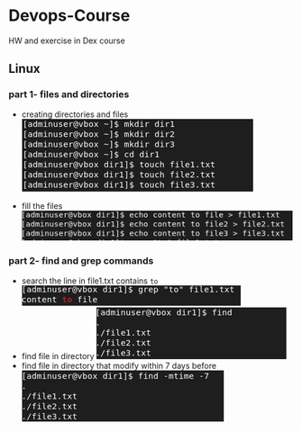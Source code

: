 # Devops-Course
HW and exercise in Dex course

## Linux
### part 1- files and directories
- creating directories and files
![img.png](img.png)

- fill the files
![img_1.png](img_1.png)

### part 2- find and grep commands
- search the line in file1.txt contains `to`
![img_2.png](img_2.png)
- find file in directory
![img_3.png](img_3.png)
- find file in directory that modify within 7 days before
![img_4.png](img_4.png)

